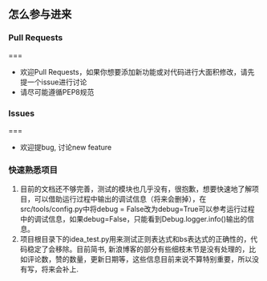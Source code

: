 ## 怎么参与进来

### Pull Requests
===
* 欢迎Pull Requests，如果你想要添加新功能或对代码进行大面积修改，请先提一个issue进行讨论
* 请尽可能遵循PEP8规范

### Issues
===
* 欢迎提bug, 讨论new feature

### 快速熟悉项目
1. 目前的文档还不够完善，测试的模块也几乎没有，很抱歉，想要快速地了解项目，可以借助运行过程中输出的调试信息（将来会删掉），在src/tools/config.py中将debug = False改为debug=True可以参考运行过程中的调试信息，如果debug=False，只能看到Debug.logger.info()输出的信息。
2. 项目根目录下的idea_test.py用来测试正则表达式和bs表达式的正确性的，代码稳定了会移除。目前简书, 新浪博客的部分有些细枝末节是没有处理的，比如评论数，赞的数量，更新日期等，这些信息目前来说不算特别重要，所以没有写，将来会补上.